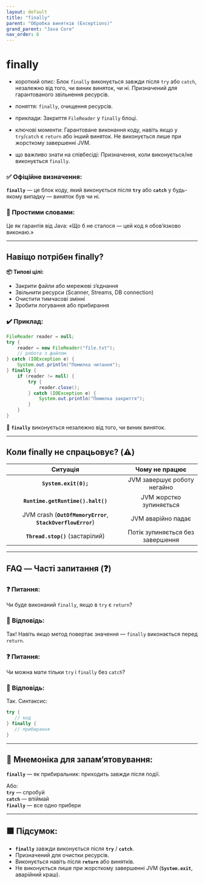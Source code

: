 ```yaml
---
layout: default
title: "finally"
parent: "Обробка винятків (Exceptions)"
grand_parent: "Java Core"
nav_order: 8
---
```


# finally

* короткий опис: Блок `finally` виконується завжди після `try` або `catch`, незалежно від того, чи виник виняток, чи ні. Призначений для гарантованого звільнення ресурсів.

* поняття: `finally`, очищення ресурсів.

* приклади: Закриття `FileReader` у `finally` блоці.

* ключові моменти: Гарантоване виконання коду, навіть якщо у `try`/`catch` є `return` або інший виняток. Не виконується лише при жорсткому завершенні JVM.

* що важливо знати на співбесіді: Призначення, коли виконується/не виконується `finally`.

### **✅ Офіційне визначення:**

**`finally`** — це блок коду, який виконується після **`try`** або **`catch`** у будь-якому випадку — виняток був чи ні.

### **🧠 Простими словами:**

Це як гарантія від Java: «Що б не сталося — цей код я обов’язково виконаю.»

---

## **Навіщо потрібен finally?**

**📦 Типові цілі:**

* Закрити файли або мережеві з’єднання
* Звільнити ресурси (Scanner, Streams, DB connection)
* Очистити тимчасові змінні
* Зробити логування або прибирання

### **✔️ Приклад:**

```java
FileReader reader = null;
try {
    reader = new FileReader("file.txt");
    // робота з файлом
} catch (IOException e) {
    System.out.println("Помилка читання");
} finally {
    if (reader != null) {
        try {
            reader.close();
        } catch (IOException e) {
            System.out.println("Помилка закриття");
        }
    }
}
```

📌 **`finally`** виконується незалежно від того, чи виник виняток.

---

## **Коли finally не спрацьовує? (⚠️)**

| Ситуація | Чому не працює |
| :---: | :---: |
| **`System.exit(0);`** | JVM завершує роботу негайно |
| **`Runtime.getRuntime().halt()`** | JVM жорстко зупиняється |
| JVM crash (**`OutOfMemoryError`**, **`StackOverflowError`**) | JVM аварійно падає |
| **`Thread.stop()`** (застарілий) | Потік зупиняється без завершення |

---

## **FAQ — Часті запитання (❓)**

### **❓ Питання:**

Чи буде виконаний `finally`, якщо в `try` є `return`?

### **💬 Відповідь:**

 Так\! Навіть якщо метод повертає значення — `finally` виконається перед `return`.

### **❓ Питання:**

Чи можна мати тільки `try` і `finally` без `catch`?

### **💬 Відповідь:**

 Так. Синтаксис:

```java
try {
   // код
} finally {
   // прибирання
}
```

---

## **🧠 Мнемоніка для запам’ятовування:**

**`finally`** — як прибиральник: приходить завжди після події.

Або:  
**`try`** — спробуй  
**`catch`** — впіймай  
**`finally`** — все одно прибери

---

## **🟩 Підсумок:**

* **`finally`** завжди виконується після **`try`** / **`catch`**.
* Призначений для очистки ресурсів.
* Виконується навіть після **`return`** або винятків.
* Не виконується лише при жорсткому завершенні JVM (**`System.exit`**, аварійний краш).
